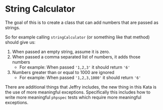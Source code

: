 # String Calculator

The goal of this is to create a class that can add numbers that are passed as strings.

So for example calling `stringCalculator` (or something like that method) should give us:

1. When passed an empty string, assume it is zero.
2. When passed a comma separated list of numbers, it adds those numbers
	* For example: When passed `'1,2,3'` it should return `'6'`
3. Numbers greater than or equal to 1000 are ignored
	* For example: When passed `'1,2,3,1000'` it should return `'6'`

There are additional things that Jeffry includes, the new thing in this Kata is the use of more meaningful exceptions. Specifically this includes how to write more meaningful `phpspec` tests which require more meaningful exceptions.

